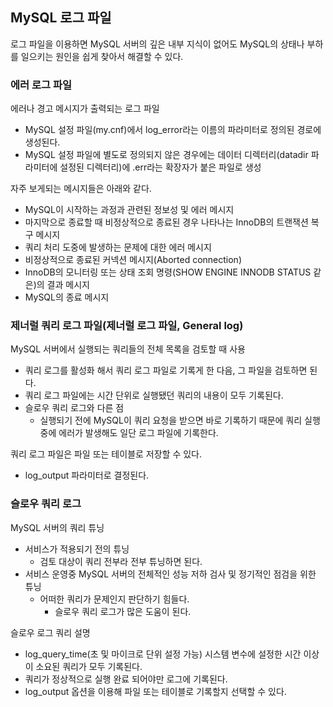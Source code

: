 ## MySQL 로그 파일
로그 파일을 이용하면 MySQL 서버의 깊은 내부 지식이 없어도 MySQL의 상태나 부하를 일으키는 원인을 쉽게 찾아서 해결할 수 있다.

### 에러 로그 파일
에러나 경고 메시지가 출력되는 로그 파일
- MySQL 설정 파일(my.cnf)에서 log_error라는 이름의 파라미터로 정의된 경로에 생성된다.
- MySQL 설정 파일에 별도로 정의되지 않은 경우에는 데이터 디렉터리(datadir 파라미터에 설정된 디렉터리)에 .err라는 확장자가 붙은 파일로 생성

자주 보게되는 메시지들은 아래와 같다.
- MySQL이 시작하는 과정과 관련된 정보성 및 에러 메시지
- 마지막으로 종료할 때 비정상적으로 종료된 경우 나타나는 InnoDB의 트랜잭션 복구 메시지
- 쿼리 처리 도중에 발생하는 문제에 대한 에러 메시지
- 비정상적으로 종료된 커넥션 메시지(Aborted connection)
- InnoDB의 모니터링 또는 상태 조회 명령(SHOW ENGINE INNODB STATUS 같은)의 결과 메시지
- MySQL의 종료 메시지

### 제너럴 쿼리 로그 파일(제너럴 로그 파일, General log)
MySQL 서버에서 실행되는 쿼리들의 전체 목록을 검토할 때 사용
- 쿼리 로그를 활성화 해서 쿼리 로그 파일로 기록게 한 다음, 그 파일을 검토하면 된다.
- 쿼리 로그 파일에는 시간 단위로 실행됐던 쿼리의 내용이 모두 기록된다.
- 슬로우 쿼리 로그와 다른 점
    - 실행되기 전에 MySQL이 쿼리 요청을 받으면 바로 기록하기 때문에 쿼리 실행 중에 에러가 발생해도 일단 로그 파일에 기록한다.

쿼리 로그 파일은 파일 또는 테이블로 저장할 수 있다.
- log_output 파라미터로 결정된다.

### 슬로우 쿼리 로그
MySQL 서버의 쿼리 튜닝
- 서비스가 적용되기 전의 튜닝
    - 검토 대상이 쿼리 전부라 전부 튜닝하면 된다.
- 서비스 운영중 MySQL 서버의 전체적인 성능 저하 검사 및 정기적인 점검을 위한 튜닝
    - 어떠한 쿼리가 문제인지 판단하기 힘들다.
        - 슬로우 쿼리 로그가 많은 도움이 된다.

슬로우 로그 쿼리 설명
- log_query_time(초 및 마이크로 단위 설정 가능) 시스템 변수에 설정한 시간 이상이 소요된 쿼리가 모두 기록된다.
- 쿼리가 정상적으로 실행 완료 되어야만 로그에 기록된다.
- log_output 옵션을 이용해 파일 또는 테이블로 기록할지 선택할 수 있다.